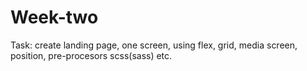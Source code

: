 # Week-two
Task:
    create landing page, one screen, using flex, grid, media screen, position, pre-procesors scss(sass) etc.